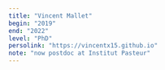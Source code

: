 ```yaml
---
title: "Vincent Mallet"
begin: "2019"
end: "2022"
level: "PhD"
persolink: "https://vincentx15.github.io"
note: "now postdoc at Institut Pasteur"
---
```

